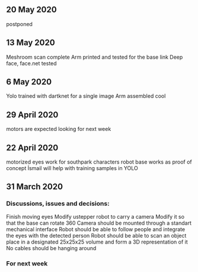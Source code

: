 ## 20 May 2020
postponed

## 13 May 2020
Meshroom scan complete
Arm printed and tested for the base link
Deep face, face.net tested

## 6 May 2020
Yolo trained with dartknet for a single image
Arm assembled
cool

## 29 April 2020
motors are expected
looking for next week

## 22 April 2020
motorized eyes work for southpark characters
robot base works as proof of concept
İsmail will help with training samples in YOLO

## 31 March 2020

### Discussions, issues and decisions:  
Finish moving eyes
Modify ustepper robot to carry a camera
Modify it so that the base can rotate 360
Camera should be mounted through a standart mechanical interface
Robot should be able to follow people and integrate the eyes with the detected person
Robot should be able to scan an object place in a designated 25x25x25 volume and form a 3D representation of it
No cables should be hanging around

### For next week
